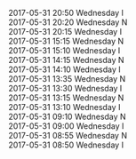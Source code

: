 2017-05-31 20:50 Wednesday  I  
2017-05-31 20:20 Wednesday  N  
2017-05-31 20:15 Wednesday  I  
2017-05-31 15:15 Wednesday  N  
2017-05-31 15:10 Wednesday  I  
2017-05-31 14:15 Wednesday  N  
2017-05-31 14:10 Wednesday  I  
2017-05-31 13:35 Wednesday  N  
2017-05-31 13:30 Wednesday  I  
2017-05-31 13:15 Wednesday  N  
2017-05-31 13:10 Wednesday  I  
2017-05-31 09:10 Wednesday  N  
2017-05-31 09:00 Wednesday  I  
2017-05-31 08:55 Wednesday  N  
2017-05-31 08:50 Wednesday  I  
